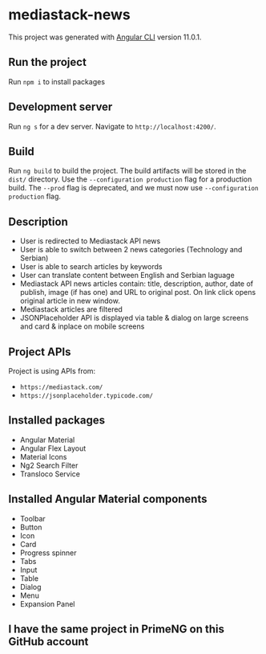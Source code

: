 # mediastack-news

This project was generated with [Angular CLI](https://github.com/angular/angular-cli) version 11.0.1.

## Run the project

Run `npm i` to install packages

## Development server

Run `ng s` for a dev server. Navigate to `http://localhost:4200/`.

## Build

Run `ng build` to build the project. The build artifacts will be stored in the `dist/` directory. Use the `--configuration production` flag for a production build. The `--prod` flag is deprecated, and we must now use `--configuration production` flag.

## Description

- User is redirected to Mediastack API news
- User is able to switch between 2 news categories (Technology and Serbian)
- User is able to search articles by keywords
- User can translate content between English and Serbian laguage
- Mediastack API news articles contain: title, description, author, date of publish, image (if has one) and URL to original post. On link click opens original article in new window.
- Mediastack articles are filtered
- JSONPlaceholder API is displayed via table & dialog on large screens and card & inplace on mobile screens

## Project APIs

Project is using APIs from:

- `https://mediastack.com/`
- `https://jsonplaceholder.typicode.com/`

## Installed packages

- Angular Material
- Angular Flex Layout
- Material Icons
- Ng2 Search Filter
- Transloco Service

## Installed Angular Material components

- Toolbar
- Button
- Icon
- Card
- Progress spinner
- Tabs
- Input
- Table
- Dialog
- Menu
- Expansion Panel

## I have the same project in PrimeNG on this GitHub account
